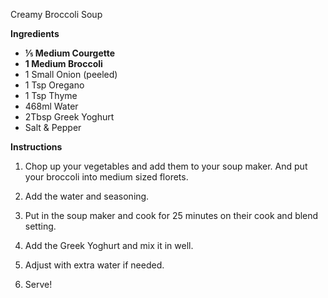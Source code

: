 Creamy Broccoli Soup

**Ingredients**

- **⅕ Medium Courgette**
- **1 Medium Broccoli**
- 1 Small Onion (peeled)
- 1 Tsp Oregano
- 1 Tsp Thyme
- 468ml Water
- 2Tbsp Greek Yoghurt
- Salt & Pepper

**Instructions**

1. Chop up your vegetables and add them to your soup maker. And put your broccoli into medium sized florets.

2. Add the water and seasoning.

3. Put in the soup maker and cook for 25 minutes on their cook and blend setting.

4. Add the Greek Yoghurt and mix it in well.
5. Adjust with extra water if needed.
6. Serve!
